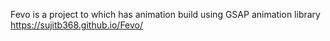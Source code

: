 Fevo is a project to which has animation build using GSAP animation library
https://sujitb368.github.io/Fevo/
